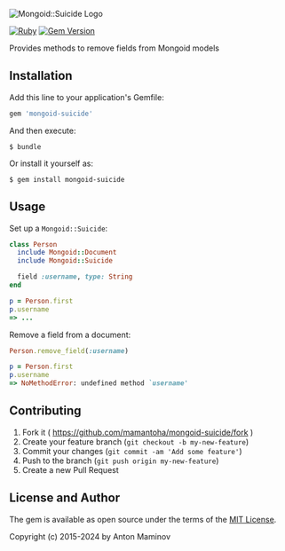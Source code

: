 ![Mongoid::Suicide Logo](https://raw.github.com/mamantoha/mongoid-suicide/master/mongoid-suicide.png)

[![Ruby](https://github.com/mamantoha/mongoid-suicide/actions/workflows/ruby.yml/badge.svg)](https://github.com/mamantoha/mongoid-suicide/actions/workflows/ruby.yml)
[![Gem Version](https://badge.fury.io/rb/mongoid-suicide.svg)](https://badge.fury.io/rb/mongoid-suicide)

Provides methods to remove fields from Mongoid models

## Installation

Add this line to your application's Gemfile:

```ruby
gem 'mongoid-suicide'
```

And then execute:

    $ bundle

Or install it yourself as:

    $ gem install mongoid-suicide

## Usage

Set up a `Mongoid::Suicide`:

```ruby
class Person
  include Mongoid::Document
  include Mongoid::Suicide

  field :username, type: String
end

p = Person.first
p.username
=> ...
```

Remove a field from a document:

```ruby
Person.remove_field(:username)

p = Person.first
p.username
=> NoMethodError: undefined method `username'
```

## Contributing

1. Fork it ( https://github.com/mamantoha/mongoid-suicide/fork )
2. Create your feature branch (`git checkout -b my-new-feature`)
3. Commit your changes (`git commit -am 'Add some feature'`)
4. Push to the branch (`git push origin my-new-feature`)
5. Create a new Pull Request

## License and Author

The gem is available as open source under the terms of the [MIT License](http://opensource.org/licenses/MIT).

Copyright (c) 2015-2024 by Anton Maminov

